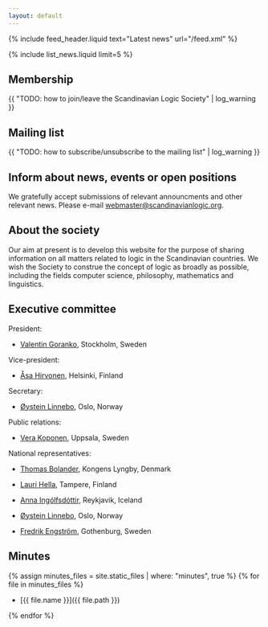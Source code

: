 ```yaml
---
layout: default
---
```

{% include feed_header.liquid text="Latest news" url="/feed.xml" %}

{% include list_news.liquid limit=5 %}

## Membership

{{ "TODO: how to join/leave the Scandinavian Logic Society" | log_warning }}

## Mailing list

{{ "TODO: how to subscribe/unsubscribe to the mailing list" | log_warning }}

## Inform about news, events or open positions

We gratefully accept submissions of relevant announcments and other relevant
news. Please e-mail <webmaster@scandinavianlogic.org>.

## About the society

Our aim at present is to develop this website for the purpose of sharing
information on all matters related to logic in the Scandinavian countries. We
wish the Society to construe the concept of logic as broadly as possible,
including the fields computer science, philosophy, mathematics and linguistics.

## Executive committee

President:

- [Valentin Goranko](https://www2.philosophy.su.se/goranko), Stockholm, Sweden

Vice-president:

- [Åsa Hirvonen](http://www.helsinki.fi/~asaekman/), Helsinki, Finland

Secretary:

- [Øystein Linnebo](http://www.hf.uio.no/ifikk/personer/vit/filosofi/fast/oysteinl/), Oslo, Norway

Public relations:

- [Vera Koponen](https://katalog.uu.se/profile/?id=N96-558), Uppsala, Sweden

National representatives:

- [Thomas Bolander](http://www.dtu.dk/english/service/phonebook/person?id=6474&amp;tab=1), Kongens Lyngby, Denmark

- [Lauri Hella](http://www.sis.uta.fi/~malahe/), Tampere, Finland

- [Anna Ingólfsdóttir](http://en.ru.is/the-university/faculty-and-staff/annai), Reykjavik, Iceland

- [Øystein Linnebo](http://www.hf.uio.no/ifikk/personer/vit/filosofi/fast/oysteinl/), Oslo, Norway

- [Fredrik Engström](https://flov.gu.se/english/about/staff?userId=xengfr), Gothenburg, Sweden

## Minutes

{% assign minutes_files = site.static_files | where: "minutes", true %}
{% for file in minutes_files %}

- [{{ file.name }}]({{ file.path }})

{% endfor %}
